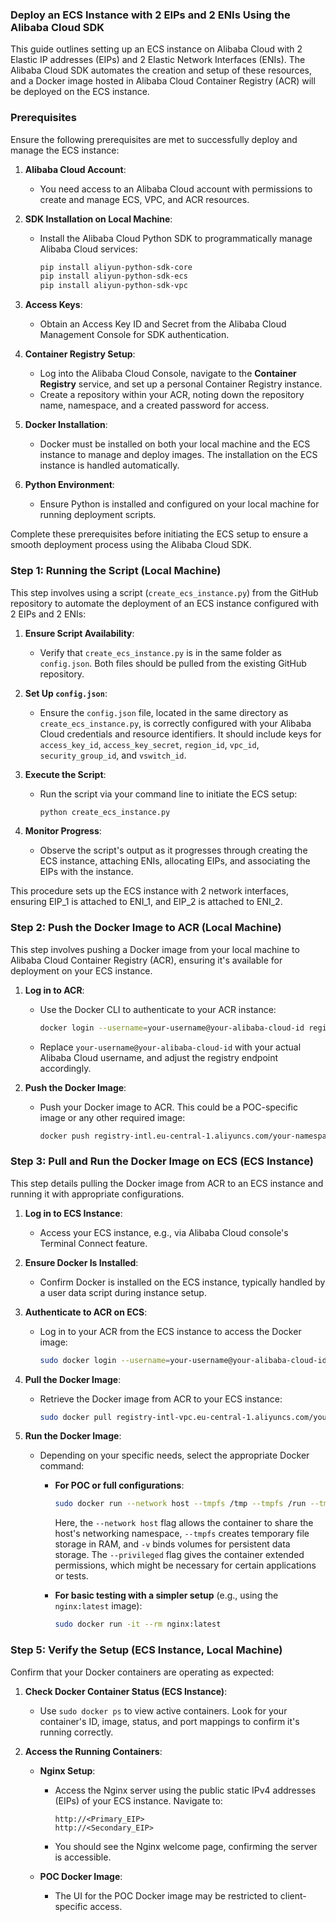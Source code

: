 ### Deploy an ECS Instance with 2 EIPs and 2 ENIs Using the Alibaba Cloud SDK

This guide outlines setting up an ECS instance on Alibaba Cloud with 2 Elastic IP addresses (EIPs) and 2 Elastic Network Interfaces (ENIs). The Alibaba Cloud SDK automates the creation and setup of these resources, and a Docker image hosted in Alibaba Cloud Container Registry (ACR) will be deployed on the ECS instance.

### Prerequisites

Ensure the following prerequisites are met to successfully deploy and manage the ECS instance:

1. **Alibaba Cloud Account**:
   - You need access to an Alibaba Cloud account with permissions to create and manage ECS, VPC, and ACR resources.

2. **SDK Installation on Local Machine**:
   - Install the Alibaba Cloud Python SDK to programmatically manage Alibaba Cloud services:
     ```sh
     pip install aliyun-python-sdk-core
     pip install aliyun-python-sdk-ecs
     pip install aliyun-python-sdk-vpc
     ```

3. **Access Keys**:
   - Obtain an Access Key ID and Secret from the Alibaba Cloud Management Console for SDK authentication.

4. **Container Registry Setup**:
   - Log into the Alibaba Cloud Console, navigate to the **Container Registry** service, and set up a personal Container Registry instance.
   - Create a repository within your ACR, noting down the repository name, namespace, and a created password for access.

5. **Docker Installation**:
   - Docker must be installed on both your local machine and the ECS instance to manage and deploy images. The installation on the ECS instance is handled automatically.

6. **Python Environment**:
   - Ensure Python is installed and configured on your local machine for running deployment scripts.

Complete these prerequisites before initiating the ECS setup to ensure a smooth deployment process using the Alibaba Cloud SDK.


### Step 1: Running the Script (Local Machine)

This step involves using a script (`create_ecs_instance.py`) from the GitHub repository to automate the deployment of an ECS instance configured with 2 EIPs and 2 ENIs:

1. **Ensure Script Availability**:
   - Verify that `create_ecs_instance.py` is in the same folder as `config.json`. Both files should be pulled from the existing GitHub repository.

2. **Set Up `config.json`**:
   - Ensure the `config.json` file, located in the same directory as `create_ecs_instance.py`, is correctly configured with your Alibaba Cloud credentials and resource identifiers. It should include keys for `access_key_id`, `access_key_secret`, `region_id`, `vpc_id`, `security_group_id`, and `vswitch_id`.

3. **Execute the Script**:
   - Run the script via your command line to initiate the ECS setup:
     ```sh
     python create_ecs_instance.py
     ```

4. **Monitor Progress**:
   - Observe the script's output as it progresses through creating the ECS instance, attaching ENIs, allocating EIPs, and associating the EIPs with the instance.

This procedure sets up the ECS instance with 2 network interfaces, ensuring EIP_1 is attached to ENI_1, and EIP_2 is attached to ENI_2.

### Step 2: Push the Docker Image to ACR (Local Machine)

This step involves pushing a Docker image from your local machine to Alibaba Cloud Container Registry (ACR), ensuring it's available for deployment on your ECS instance.

1. **Log in to ACR**:
   - Use the Docker CLI to authenticate to your ACR instance:
     ```sh
     docker login --username=your-username@your-alibaba-cloud-id registry-intl.eu-central-1.aliyuncs.com
     ```
   - Replace `your-username@your-alibaba-cloud-id` with your actual Alibaba Cloud username, and adjust the registry endpoint accordingly.

2. **Push the Docker Image**:
   - Push your Docker image to ACR. This could be a POC-specific image or any other required image:
     ```sh
     docker push registry-intl.eu-central-1.aliyuncs.com/your-namespace/your-repository:latest
     ```

### Step 3: Pull and Run the Docker Image on ECS (ECS Instance)

This step details pulling the Docker image from ACR to an ECS instance and running it with appropriate configurations.

1. **Log in to ECS Instance**:
   - Access your ECS instance, e.g., via Alibaba Cloud console's Terminal Connect feature.

2. **Ensure Docker Is Installed**:
   - Confirm Docker is installed on the ECS instance, typically handled by a user data script during instance setup.

3. **Authenticate to ACR on ECS**:
   - Log in to your ACR from the ECS instance to access the Docker image:
     ```sh
     sudo docker login --username=your-username@your-alibaba-cloud-id registry-intl-vpc.eu-central-1.aliyuncs.com
     ```

4. **Pull the Docker Image**:
   - Retrieve the Docker image from ACR to your ECS instance:
     ```sh
     sudo docker pull registry-intl-vpc.eu-central-1.aliyuncs.com/your-namespace/your-repository:latest
     ```

5. **Run the Docker Image**:
   - Depending on your specific needs, select the appropriate Docker command:
     - **For POC or full configurations**:
       ```sh
       sudo docker run --network host --tmpfs /tmp --tmpfs /run --tmpfs /mnt -v redis_vol:/var/lib/redis -v etc_vol:/etc --privileged --rm -it registry-intl-vpc.eu-central-1.aliyuncs.com/your-namespace/your-repository:latest /bin/bash
       ```
       Here, the `--network host` flag allows the container to share the host's networking namespace, `--tmpfs` creates temporary file storage in RAM, and `-v` binds volumes for persistent data storage. The `--privileged` flag gives the container extended permissions, which might be necessary for certain applications or tests.

     - **For basic testing with a simpler setup** (e.g., using the `nginx:latest` image):
       ```sh
       sudo docker run -it --rm nginx:latest
       ```


### Step 5: Verify the Setup (ECS Instance, Local Machine)

Confirm that your Docker containers are operating as expected:

1. **Check Docker Container Status (ECS Instance)**:
    - Use `sudo docker ps` to view active containers. Look for your container's ID, image, status, and port mappings to confirm it's running correctly.

2. **Access the Running Containers**:
   - **Nginx Setup**:
     - Access the Nginx server using the public static IPv4 addresses (EIPs) of your ECS instance. Navigate to:
       ```
       http://<Primary_EIP>
       http://<Secondary_EIP>
       ```
     - You should see the Nginx welcome page, confirming the server is accessible.

   - **POC Docker Image**:
     - The UI for the POC Docker image may be restricted to client-specific access.
